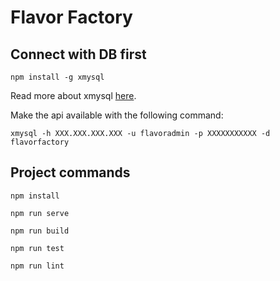 # Flavor Factory

## Connect with DB first
```
npm install -g xmysql
```

Read more about xmysql <a href="https://www.npmjs.com/package/xmysql">here</a>.

Make the api available with the following command:

```
xmysql -h XXX.XXX.XXX.XXX -u flavoradmin -p XXXXXXXXXXX -d flavorfactory
```

## Project commands
```
npm install
```
```
npm run serve
```
```
npm run build
```
```
npm run test
```
```
npm run lint
```